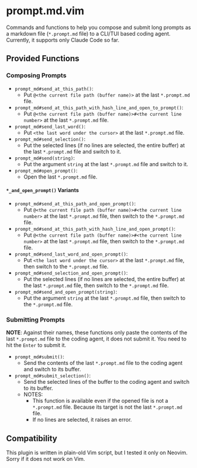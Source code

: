 # prompt.md.vim

Commands and functions to help you compose and submit long prompts as a markdown file (`*.prompt.md` file) to a CLI/TUI based coding agent. Currently, it supports only Claude Code so far.

## Provided Functions

### Composing Prompts

- `prompt_md#send_at_this_path()`:
    - Put `@<the current file path (buffer name)>` at the last `*.prompt.md` file.
- `prompt_md#send_at_this_path_with_hash_line_and_open_to_prompt()`:
    - Put `@<the current file path (buffer name)>#<the current line number>` at the last `*.prompt.md` file.
- `prompt_md#send_last_word()`:
    - Put `<the last word under the cursor>` at the last `*.prompt.md` file.
- `prompt_md#send_selection()`:
    - Put the selected lines (if no lines are selected, the entire buffer) at the last `*.prompt.md` file and switch to it.
- `prompt_md#send(string)`:
    - Put the argument `string` at the last `*.prompt.md` file and switch to it.
- `prompt_md#open_prompt()`:
    - Open the last `*.prompt.md` file.

#### `*_and_open_prompt()` Variants

- `prompt_md#send_at_this_path_and_open_prompt()`:
    - Put `@<the current file path (buffer name)>#<the current line number>` at the last `*.prompt.md` file, then switch to the `*.prompt.md` file.
- `prompt_md#send_at_this_path_with_hash_line_and_open_prompt()`:
    - Put `@<the current file path (buffer name)>#<the current line number>` at the last `*.prompt.md` file, then switch to the `*.prompt.md` file.
- `prompt_md#send_last_word_and_open_prompt()`:
    - Put `<the last word under the cursor>` at the last `*.prompt.md` file, then switch to the `*.prompt.md` file.
- `prompt_md#send_selection_and_open_prompt()`:
    - Put the selected lines (if no lines are selected, the entire buffer) at the last `*.prompt.md` file, then switch to the `*.prompt.md` file.
- `prompt_md#send_and_open_prompt(string)`:
    - Put the argument `string` at the last `*.prompt.md` file, then switch to the `*.prompt.md` file.

### Submitting Prompts

**NOTE**: Against their names, these functions only paste the contents of the last `*.prompt.md` file to the coding agent, it does not submit it. You need to hit the `Enter` to submit it.

- `prompt_md#submit()`:
    - Send the contents of the last `*.prompt.md` file to the coding agent and switch to its buffer.
- `prompt_md#submit_selection()`:
    - Send the selected lines of the buffer to the coding agent and switch to its buffer.
    - NOTES:
        - This function is available even if the opened file is not a `*.prompt.md` file. Because its target is not the last `*.prompt.md` file.
        - If no lines are selected, it raises an error.

## Compatibility

This plugin is written in plain-old Vim script, but I tested it only on Neovim. Sorry if it does not work on Vim.
